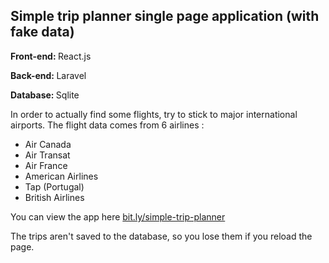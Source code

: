 <h2>Simple trip planner single page application (with fake data)</h2>

<p><strong>Front-end: </strong>React.js</p>
<p><strong>Back-end: </strong>Laravel</p>
<p><strong>Database: </strong>Sqlite</p>

<p>In order to actually find some flights, try to stick to major international airports. 
The flight data comes from 6 airlines :
<ul>
    <li>Air Canada</li>
    <li>Air Transat</li>
    <li>Air France</li>
    <li>American Airlines</li>
    <li>Tap (Portugal)</li>
    <li>British Airlines</li>
</ul>
</p>

<p>You can view the app here <a href='http://bit.ly/simple-trip-planner'>bit.ly/simple-trip-planner</a></p>

<p>The trips aren't saved to the database, so you lose them if you reload the page.</p>